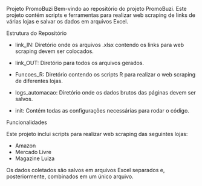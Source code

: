 Projeto PromoBuzi
Bem-vindo ao repositório do projeto PromoBuzi. Este projeto contém scripts e ferramentas para realizar web scraping de links de várias lojas e salvar os dados em arquivos Excel.

Estrutura do Repositório

- link_IN: Diretório onde os arquivos .xlsx contendo os links para web scraping devem ser colocados.

- link_OUT: Diretório para todos os arquivos gerados.

- Funcoes_R: Diretório contendo os scripts R para realizar o web scraping de diferentes lojas.

- logs_automacao: Diretório onde os dados brutos das páginas devem ser salvos.

- init: Contém todas as configurações necessárias para rodar o código.

Funcionalidades

Este projeto inclui scripts para realizar web scraping das seguintes lojas:

- Amazon
- Mercado Livre
- Magazine Luiza

Os dados coletados são salvos em arquivos Excel separados e, posteriormente, combinados em um único arquivo.

